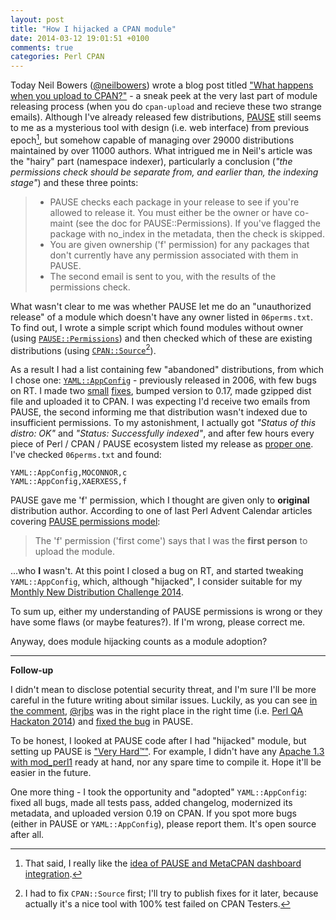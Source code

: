 ```yaml
---
layout: post
title: "How I hijacked a CPAN module"
date: 2014-03-12 19:01:51 +0100
comments: true
categories: Perl CPAN
---
```


Today Neil Bowers ([@neilbowers](https://twitter.com/neilbowers/)) wrote a blog post titled ["What happens when you upload to CPAN?"](http://neilb.org/2014/03/11/uploading-01.html) - a sneak peek at the very last part of module releasing process (when you do `cpan-upload` and recieve these two strange emails). Although I've already released few distributions, [PAUSE](https://pause.perl.org) still seems to me as a mysterious tool with design (i.e. web interface) from previous epoch[^1], but somehow capable of managing over 29000 distributions maintained by over 11000 authors. <!-- more -->What intrigued me in Neil's article was the "hairy" part (namespace indexer), particularly a conclusion (_"the permissions check should be separate from, and earlier than, the indexing stage"_) and these three points:

 > - PAUSE checks each package in your release to see if you're allowed to release it. You must either be the owner or have co-maint (see the doc for PAUSE::Permissions). If you've flagged the package with no_index in the metadata, then the check is skipped.
 > - You are given ownership ('f' permission) for any packages that don't currently have any permission associated with them in PAUSE.
 > - The second email is sent to you, with the results of the permissions check.

What wasn't clear to me was whether PAUSE let me do an "unauthorized release" of a module which doesn't have any owner listed in `06perms.txt`. To find out, I wrote a simple script which found modules without owner (using [`PAUSE::Permissions`](https://metacpan.org/pod/PAUSE::Permissions)) and then checked which of these are existing distributions (using [`CPAN::Source`](https://metacpan.org/pod/CPAN::Source)[^2]).

As a result I had a list containing few "abandoned" distributions, from which I chose one: [`YAML::AppConfig`](https://metacpan.org/pod/release/MOCONNOR/YAML-AppConfig-0.16/lib/YAML/AppConfig.pm) - previously released in 2006, with few bugs on RT. I made two [small](https://github.com/Xaerxess/YAML-AppConfig/commit/3bd3da22af39df848eebf6db69ab2e7e200c82c9) [fixes](https://github.com/Xaerxess/YAML-AppConfig/commit/2e618883a9bfe464f547509fcfed6487b2a1cd84), bumped version to 0.17, made gzipped dist file and uploaded it to CPAN. I was expecting I'd receive two emails from PAUSE, the second informing me that distribution wasn't indexed due to insufficient permissions. To my astonishment, I actually got _"Status of this distro: OK"_ and _"Status: Successfully indexed"_, and after few hours every piece of Perl / CPAN / PAUSE ecosystem listed my release as [proper one](https://metacpan.org/pod/YAML::AppConfig). I've checked `06perms.txt` and found:

    YAML::AppConfig,MOCONNOR,c
    YAML::AppConfig,XAERXESS,f

PAUSE gave me 'f' permission, which I thought are given only to **original** distribution author. According to one of last Perl Advent Calendar articles covering [PAUSE permissions model](http://perladvent.org/2013/2013-12-08.html):

> The 'f' permission ('first come') says that I was the **first person** to upload the module.

...who **I** wasn't. At this point I closed a bug on RT, and started tweaking `YAML::AppConfig`, which, although "hijacked", I consider suitable for my [Monthly New Distribution Challenge 2014](https://questhub.io/realm/perl/quest/530a823b6e7817b05100001a).

To sum up, either my understanding of PAUSE permissions is wrong or they have some flaws (or maybe features?). If I'm wrong, please correct me.

Anyway, does module hijacking counts as a module adoption?

---

**Follow-up**

I didn't mean to disclose potential security threat, and I'm sure I'll be more careful in the future writing about similar issues. Luckily, as you can see [in the comment](/blog/2014/03/12/how-i-hijacked-a-cpan-module.html#comment-1283194094), [@rjbs](https://twitter.com/rjbs) was in the right place in the right time (i.e. [Perl QA Hackaton 2014](http://act.qa-hackathon.org/qa2014/)) and [fixed the bug](https://github.com/andk/pause/commit/d3e76f314c33570b2670b07eb7c2a93ccfcec66a) in PAUSE.

To be honest, I looked at PAUSE code after I had "hijacked" module, but setting up PAUSE is ["Very Hard™"](https://twitter.com/rjbs/status/444185178811146240). For example, I didn't have any [Apache 1.3 with mod_perl1](https://github.com/andk/pause/blob/66f72204e24957415f5d2aca3fba519661beb2d8/doc/README#L142) ready at hand, nor any spare time to compile it. Hope it'll be easier in the future.

One more thing - I took the opportunity and "adopted" `YAML::AppConfig`: fixed all bugs, made all tests pass, added changelog, modernized its metadata, and uploaded version 0.19 on CPAN. If you spot more bugs (either in PAUSE or `YAML::AppConfig`), please report them. It's open source after all.

[^1]: That said, I really like the [idea of PAUSE and MetaCPAN dashboard integration](http://neilb.org/2014/03/10/cpan-dashboard.html#comment-1279343094).
[^2]: I had to fix `CPAN::Source` first; I'll try to publish fixes for it later, because actually it's a nice tool with 100% test failed on CPAN Testers.